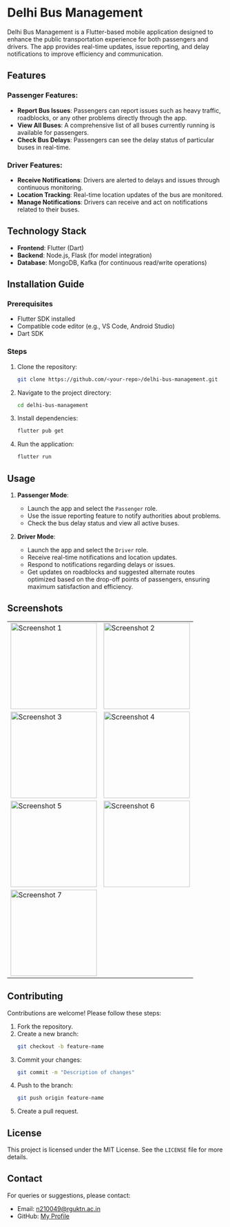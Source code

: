 # Delhi Bus Management

Delhi Bus Management is a Flutter-based mobile application designed to enhance the public transportation experience for both passengers and drivers. The app provides real-time updates, issue reporting, and delay notifications to improve efficiency and communication.

## Features

### Passenger Features:
- **Report Bus Issues**: Passengers can report issues such as heavy traffic, roadblocks, or any other problems directly through the app.
- **View All Buses**: A comprehensive list of all buses currently running is available for passengers.
- **Check Bus Delays**: Passengers can see the delay status of particular buses in real-time.

### Driver Features:
- **Receive Notifications**: Drivers are alerted to delays and issues through continuous monitoring.
- **Location Tracking**: Real-time location updates of the bus are monitored.
- **Manage Notifications**: Drivers can receive and act on notifications related to their buses.

## Technology Stack
- **Frontend**: Flutter (Dart)
- **Backend**: Node.js, Flask (for model integration)
- **Database**: MongoDB, Kafka (for continuous read/write operations)
  
## Installation Guide

### Prerequisites
- Flutter SDK installed
- Compatible code editor (e.g., VS Code, Android Studio)
- Dart SDK

### Steps
1. Clone the repository:
   ```bash
   git clone https://github.com/<your-repo>/delhi-bus-management.git
   ```
2. Navigate to the project directory:
   ```bash
   cd delhi-bus-management
   ```
3. Install dependencies:
   ```bash
   flutter pub get
   ```
4. Run the application:
   ```bash
   flutter run
   ```

## Usage
1. **Passenger Mode**:
   - Launch the app and select the `Passenger` role.
   - Use the issue reporting feature to notify authorities about problems.
   - Check the bus delay status and view all active buses.

2. **Driver Mode**:
   - Launch the app and select the `Driver` role.
   - Receive real-time notifications and location updates.
   - Respond to notifications regarding delays or issues.
   - Get updates on roadblocks and suggested alternate routes optimized based on the drop-off points of passengers, ensuring maximum satisfaction and efficiency.

## Screenshots
<!-- Using a table for better organization and responsiveness -->
<table>
<tr>
<td><img src="https://github.com/user-attachments/assets/2828cc1b-d281-462e-85c2-55ec5d761df5" alt="Screenshot 1" width="200"></td>
<td><img src="https://github.com/user-attachments/assets/badfae98-2fc9-4f0c-829c-9c4d6d939ba6" alt="Screenshot 2" width="200"></td>
</tr>
<tr>
<td><img src="https://github.com/user-attachments/assets/e95f55db-7537-4c53-85b7-d78d26e6966a" alt="Screenshot 3" width="200"></td>
<td><img src="https://github.com/user-attachments/assets/a3b5340d-1d9f-4209-8fdd-718bad7b6d5b" alt="Screenshot 4" width="200"></td>
</tr>
<tr>
<td><img src="https://github.com/user-attachments/assets/b45c178b-5e62-4242-8cc3-e4e833773894" alt="Screenshot 5" width="200"></td>
<td><img src="https://github.com/user-attachments/assets/dcc1f1bb-9ac9-4324-94a3-9cfa2f3c86ec" alt="Screenshot 6" width="200"></td>
</tr>
<tr>
<td><img src="https://github.com/user-attachments/assets/cb63ea35-26d8-4282-8f88-559b4e5b054c" alt="Screenshot 7" width="200"></td>
</tr>
</table>


## Contributing
Contributions are welcome! Please follow these steps:
1. Fork the repository.
2. Create a new branch:
   ```bash
   git checkout -b feature-name
   ```
3. Commit your changes:
   ```bash
   git commit -m "Description of changes"
   ```
4. Push to the branch:
   ```bash
   git push origin feature-name
   ```
5. Create a pull request.

## License
This project is licensed under the MIT License. See the `LICENSE` file for more details.

## Contact
For queries or suggestions, please contact:
- Email: n210049@rguktn.ac.in
- GitHub: [My Profile](https://github.com/Vinuthna-Sneha)
